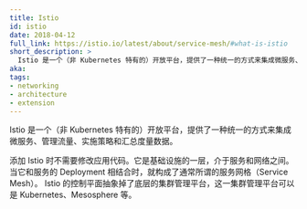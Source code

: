 ```yaml
---
title: Istio
id: istio
date: 2018-04-12
full_link: https://istio.io/latest/about/service-mesh/#what-is-istio
short_description: >
  Istio 是一个（非 Kubernetes 特有的）开放平台，提供了一种统一的方式来集成微服务、管理流量、实施策略和汇总度量数据。
aka: 
tags:
- networking
- architecture
- extension
---
```

<!--
title: Istio
id: istio
date: 2018-04-12
full_link: https://istio.io/latest/about/service-mesh/#what-is-istio
short_description: >
  An open platform (not Kubernetes-specific) that provides a uniform way to integrate microservices, manage traffic flow, enforce policies, and aggregate telemetry data.

aka: 
tags:
- networking
- architecture
- extension
-->

<!--
 An open platform (not Kubernetes-specific) that provides a uniform way to integrate microservices, manage traffic flow, enforce policies, and aggregate telemetry data.
-->
Istio 是一个（非 Kubernetes 特有的）开放平台，提供了一种统一的方式来集成微服务、管理流量、实施策略和汇总度量数据。

<!--more--> 

<!--
Adding Istio does not require changing application code. It is a layer of infrastructure between a service and the network, which when combined with service deployments, is commonly referred to as a service mesh. Istio's control plane abstracts away the underlying cluster management platform, which may be Kubernetes, Mesosphere, etc.
-->
添加 Istio 时不需要修改应用代码。它是基础设施的一层，介于服务和网络之间。
当它和服务的 Deployment 相结合时，就构成了通常所谓的服务网格（Service Mesh）。
Istio 的控制平面抽象掉了底层的集群管理平台，这一集群管理平台可以是 Kubernetes、Mesosphere 等。
